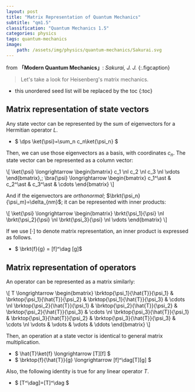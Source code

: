 ```yaml
---
layout: post
title: "Matrix Representation of Quantum Mechanics"
subtitle: "qm1.5"
classification: "Quantum Mechanics 1.5"
categories: physics
tags: quantum-mechanics
image:
    path: /assets/img/physics/quantum-mechanics/Sakurai.svg
---
```


from **「Modern Quantum Mechanics」**: _Sakurai, J. J._
{:.figcaption}

> Let's take a look for Heisenberg's matrix mechanics.

<!--more-->
* this unordered seed list will be replaced by the toc
{:toc}

## Matrix representation of state vectors

Any state vector can be represented by the sum of eigenvectors for a Hermitian operator $L$.
* $ \dps \ket{\psi}=\sum_n c_n\ket{\psi_n} $

Then, we can use those eigenvectors as a basis, with coordinates $c_n$.
The state vector can be represented as a column vector:

\\[ \ket{\psi} \longrightarrow \begin{bmatrix} c_1 \nl c_2 \nl c_3 \nl \vdots \end{bmatrix},\;
\bra{\psi} \longrightarrow \begin{bmatrix} c_1^\ast & c_2^\ast & c_3^\ast & \cdots \end{bmatrix} \\]

And if the eigenvectors are _orthonormal_; $\brkt{\psi_n}{\psi_m}=\delta_{nm}$;
it can be represented with inner products: 

\\[ \ket{\psi} \longrightarrow
\begin{bmatrix} \brkt{\psi_1}{\psi} \nl \brkt{\psi_2}{\psi} \nl \brkt{\psi_3}{\psi} \nl \vdots \end{bmatrix} \\]

If we use $[\cdot]$ to denote matrix representation, an inner product is expressed as follows.
* $ \brkt{f}{g} = [f]^\dag [g]$

## Matrix representation of operators

An operator can be represented as a matrix similarly:

\\[ T \longrightarrow
\begin{bmatrix}
\brktop{\psi_1}{\hat{T}}{\psi_1} & \brktop{\psi_1}{\hat{T}}{\psi_2} & \brktop{\psi_1}{\hat{T}}{\psi_3} & \cdots \nl
\brktop{\psi_2}{\hat{T}}{\psi_1} & \brktop{\psi_2}{\hat{T}}{\psi_2} & \brktop{\psi_2}{\hat{T}}{\psi_3} & \cdots \nl
\brktop{\psi_3}{\hat{T}}{\psi_1} & \brktop{\psi_3}{\hat{T}}{\psi_2} & \brktop{\psi_3}{\hat{T}}{\psi_3} & \cdots \nl
\vdots & \vdots & \vdots & \ddots
\end{bmatrix} \\]

Then, an operation at a state vector is identical to general matrix multiplication.

* $ \hat{T}\ket{f} \longrightarrow [T][f] $
* $ \brktop{f}{\hat{T}}{g} \longrightarrow [f]^\dag[T][g] $

Also, the following identity is true for any linear operator $T$.
* $ [T^\dag]=[T]^\dag $
